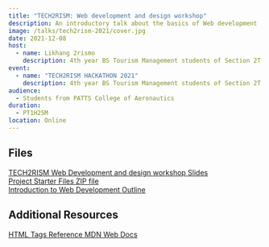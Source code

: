 ```yaml
---
title: "TECH2RISM: Web development and design workshop"
description: An introductory talk about the basics of Web development
image: /talks/tech2rism-2021/cover.jpg
date: 2021-12-08
host:
  - name: Likhang 2rismo
    description: 4th year BS Tourism Management students of Section 2T from PATTS College of Aeronautics
event: 
  - name: "TECH2RISM HACKATHON 2021"
    description: 4th year BS Tourism Management students of Section 2T from PATTS College of Aeronautics
audience:
  - Students from PATTS College of Aeronautics
duration:
  - PT1H25M
location: Online
---
```


## Files

<a href="https://francisrubio.netlify.app/speaking/tech2rism-web-dev-workshop/slides" class="file-button" target="_blank" rel="noopener noreferer nofollow">
  <div class="file__image">
    <img src="/assets/images/mimes/x-office-presentation.svg" alt="">
  </div>
  <div class="stack">
    <span class="weight-bold">TECH2RISM Web Development and design workshop</span>
    <span class="fg--accent">Slides</span>
  </div>
</a>

<a href="/assets/files/tech2rism-starter-project.zip" class="file-button" download>
  <div class="file__image">
    <img src="/assets/images/mimes/package.svg" alt="">
  </div>
  <div class="stack">
    <span class="weight-bold">Project Starter Files</span>
    <span class="fg--accent">ZIP file</span>
  </div>
</a>

<a href="https://maniczirconium.notion.site/Introduction-to-Web-Development-667d92f0f54845afb3ac7b289a1554b3" class="file-button" target="_blank" rel="noopener noreferer nofollow">
  <div class="file__image">
    <img src="/assets/images/mimes/notion.png" alt="">
  </div>
  <div class="stack">
    <span class="weight-bold">Introduction to Web Development</span>
    <span class="fg--accent">Outline</span>
  </div>
</a>

## Additional Resources

<a href="https://developer.mozilla.org/en-US/docs/Web/HTML/Element" class="file-button" target="_blank" rel="noopener noreferer nofollow">
  <div class="file__image">
    <img src="https://developer.mozilla.org/favicon-48x48.cbbd161b.png" alt="">
  </div>
  <div class="stack">
    <span class="weight-bold">HTML Tags Reference</span>
    <span class="fg--accent">MDN Web Docs</span>
  </div>
</a>